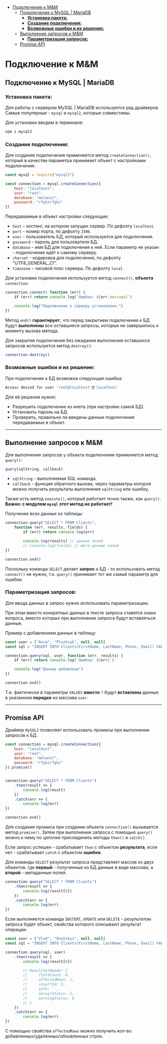 - [Подключение к M&M](#подключение-к-mm)
  - [Подключение к MySQL | MariaDB](#подключение-к-mysql--mariadb)
    - [**Установка пакета:**](#установка-пакета)
    - [**Создание подключения:**](#создание-подключения)
    - [**Возможные ошибки и их решение:**](#возможные-ошибки-и-их-решение)
  - [Выполнение запросов к M&M](#выполнение-запросов-к-mm)
    - [**Параметризация запросов:**](#параметризация-запросов)
  - [Promise API](#promise-api)

# Подключение к M&M

## Подключение к MySQL | MariaDB

### **Установка пакета:**
Для работы с сервером MySQL | MariaDB используется ряд драйверов. Самые популярные - `mysql` и `mysql2`, которые совместимы. 

Для установки вводим в терминале: 

```bash
npm i mysql2
```

### **Создание подключения:**

Для создания подключения применяется метод `createConnection()`, который в качестве параметра принимает объект с настройками подключения: 

```javascript
const mysql = require("mysql2")

const connection = mysql.createConnection({
    host: "localhost",
    user: "root",
    database: "metanit",
    password: "rfgkzrfgkz"
})
```

Передаваемые в объект настройки следующие: 

* `host` - хостинг, на котором запущен сервер. По дефолту `localhost`.
* `port` - номер порта, по дефолту `3306`.
* `user` - пользователь БД, который используется для подключения.
* `password` - пароль для пользователя БД.
* `database` - имя БД для подключения к ней. Если параметр не указан - подключение идёт к самому серверу.
* `charset` - кодировка для подключения, по дефолту "UTF8_GENERAL_CI".
* `timezone` - часовой пояс сервера. По дефолту `local`.

Для установки подключения используется метод `connect()`, **объекта** `connection`:

```javascript
connection.connect( function (err) {
    if (err) return console.log(`Ошибка: ${err.message}`)

    console.log("Подключение к серверу установлено.")
})
```

Метод `end()` **гарантирует**, что перед закрытием подключения к БД будут **выполнены** все оставшиеся запросы, которые не завершились к моменту вызова метода.

Для закрытия подключения без ожидания выполнения оставшихся запросов используется метод `destroy()`:

```bash
connection.destroy()
```

### **Возможные ошибки и их решение:**

При подключении к БД возможна следующая ошибка:

```bash
Access denied for user 'root@localhost'@'localhost'
```

Для её решения нужно:

* Разрешить подключение из инета (при настройке самой БД).
* Установить пароль на БД.
* Проверить, правильно ли введены данные подключения передаваемые в объект.


***

## Выполнение запросов к M&M

Для выполнения запросов у объекта подключения применяется метод `query()`:

```javascript
query(sqlString, callback)
```

* `sqlString` - выполняемая SQL команда.
* `callback` - функция обратного вызова, через параметры которой можно получить результаты выполнения `sqlString` или ошибку.

Также есть метод `execute()`, который работает точно также, как `query()`. **Важно: с модулем `mysql` этот метод не работает!**

Получение всех данных из таблицы: 

```javascript
connection.query("SELECT * FROM Clients",
    function (err, results, fields) {
        if (err) return console.log(err)

        console.log(results) // данные полей
        // console.log(fields) // мета-данные полей
})

connection.end()
```

Поскольку команда `SELECT` делает **запрос** к БД - то использовать метод `connect()` не нужно, т.к. `query()` принимает тот же самый параметр для ошибки.

### **Параметризация запросов:**

Для ввода данных в запрос нужно использовать параметризацию.

При этом вместо конкретных данных в тексте запроса ставятся знаки вопроса, вместо которых при выполнении запроса будут вставляться данные. 

Пример с добавлением данных в таблицу:

```javascript
const user = ["Anna", "Pluzhnyk", null, null]
const sql = "INSERT INTO Clients(FirstName, LastName, Phone, Email) VALUES(?, ?, ?, ?)"

connection.query(sql, user, function (err, results) {
    if (err) return console.log(`Ошибка: ${err}`)

    console.log("Данные добавлены") 
})

connection.end()
```

Т.е. фактически в параметры `VALUES` **вместо** `?` будут **вставлены** данные в указанном **порядке** из массива `user`.
***

## Promise API

Драйвер `MySQL2` позволяет использовать промисы при выполнении запросов к БД.

```javascript
const connection = mysql.createConnection({
    host: "localhost",
    user: "root",
    database: "metanit",
    password: "rfgkzrfgkz"
}).promise()


connection.query("SELECT * FROM Clients")
    .then(result => {
        console.log(result)
    })
    .catch(err => {
        console.log(err)
})

connection.end()
```

Для создания промиса при создании объекта `connection()` вызывается метод `promise()`. Затем при выполнении запроса с помощью `query()` можно к нему по цепочке присоединить методы `then()` и `catch()`.

Если запрос успешен - срабатывает `then` с объектом **результата**, если нет - срабатывает `catch` с объектом **ошибки**.

Для команды `SELECT` результат запроса представляет массив из двух объектов. где **первый** - полученные из БД данные в виде массива, а **второй** - метаданные полей.

```javascript
connection.query("SELECT * FROM Clients")
    .then(result => {
        console.log(result[0]) 
    })
    .catch(err => {
        console.log(err)
})
```

Если выполняется команда `INSTERT`, `UPDATE` или `DELETE` - результатом запроса будет объект, свойства которого описывают результат операции: 

```javascript
const user = ["Vlad", "Onatskyi", null, null]
const sql = "INSERT INTO Clients(FirstName, LastName, Phone, Email) VALUES(?, ?, ?, ?)"

connection.query(sql, user)
    .then(result => {
        console.log(result[0]) 

        // ResultSetHeader {
        //     fieldCount: 0,
        //     affectedRows: 1,
        //     insertId: 5,
        //     info: '',
        //     serverStatus: 2,
        //     warningStatus: 0
        // }
    })
    .catch(err => {
        console.log(err)
})
```

С помощью свойства `affectedRows` можно получить кол-во добавленных/удаленных/обновленных строк.